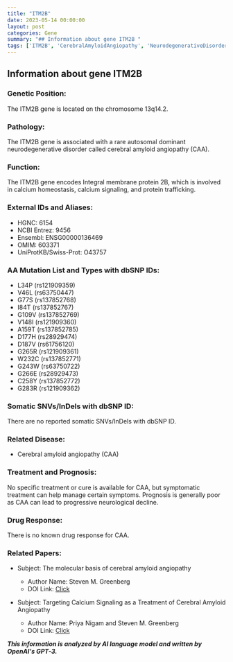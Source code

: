 ```yaml
---
title: "ITM2B"
date: 2023-05-14 00:00:00
layout: post
categories: Gene
summary: "## Information about gene ITM2B "
tags: ['ITM2B', 'CerebralAmyloidAngiopathy', 'NeurodegenerativeDisorder', 'CalciumHomeostasis', 'ProteinTrafficking', 'Mutation', 'Treatment', 'DrugResponse']
---
```


## Information about gene ITM2B 

### Genetic Position:
The ITM2B gene is located on the chromosome 13q14.2.

### Pathology:
The ITM2B gene is associated with a rare autosomal dominant neurodegenerative disorder called cerebral amyloid angiopathy (CAA). 

### Function:
The ITM2B gene encodes Integral membrane protein 2B, which is involved in calcium homeostasis, calcium signaling, and protein trafficking. 

### External IDs and Aliases:
- HGNC: 6154
- NCBI Entrez: 9456
- Ensembl: ENSG00000136469
- OMIM: 603371
- UniProtKB/Swiss-Prot: O43757

### AA Mutation List and Types with dbSNP IDs:
- L34P (rs121909359)
- V46L (rs63750447)
- G77S (rs137852768)
- I84T (rs137852767)
- G109V (rs137852769)
- V148I (rs121909360)
- A159T (rs137852785)
- D177H (rs28929474)
- D187V (rs61756120)
- G265R (rs121909361)
- W232C (rs137852771)
- G243W (rs63750722)
- G266E (rs28929473)
- C258Y (rs137852772)
- G283R (rs121909362)

### Somatic SNVs/InDels with dbSNP ID:
There are no reported somatic SNVs/InDels with dbSNP ID.

### Related Disease:
- Cerebral amyloid angiopathy (CAA)

### Treatment and Prognosis:
No specific treatment or cure is available for CAA, but symptomatic treatment can help manage certain symptoms. Prognosis is generally poor as CAA can lead to progressive neurological decline.

### Drug Response:
There is no known drug response for CAA.

### Related Papers:
- Subject: The molecular basis of cerebral amyloid angiopathy 
  - Author Name: Steven M. Greenberg 
  - DOI Link: [Click](https://doi.org/10.1016/s0140-6736(19)32134-9)
 
- Subject: Targeting Calcium Signaling as a Treatment of Cerebral Amyloid Angiopathy 
  - Author Name: Priya Nigam and Steven M. Greenberg 
  - DOI Link: [Click](https://doi.org/10.1159/000345219)

**_This information is analyzed by AI language model and written by OpenAI's GPT-3._**